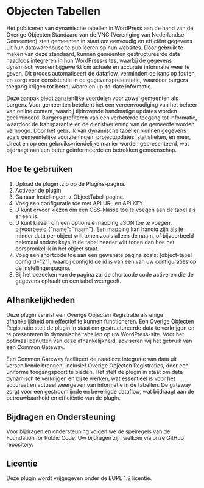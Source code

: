 # Objecten Tabellen
Het publiceren van dynamische tabellen in WordPress aan de hand van de Overige Objecten Standaard van de VNG (Vereniging van Nederlandse Gemeenten) stelt gemeenten in staat om eenvoudig en efficiënt gegevens uit hun datawarehouse te publiceren op hun websites. Door gebruik te maken van deze standaard, kunnen gemeenten gestructureerde data naadloos integreren in hun WordPress-sites, waarbij de gegevens dynamisch worden bijgewerkt om actuele en accurate informatie weer te geven. Dit proces automatiseert de dataflow, vermindert de kans op fouten, en zorgt voor consistentie in de gegevenspresentatie, waardoor burgers toegang krijgen tot betrouwbare en up-to-date informatie.

Deze aanpak biedt aanzienlijke voordelen voor zowel gemeenten als burgers. Voor gemeenten betekent het een vereenvoudiging van het beheer van online content, waarbij tijdrovende handmatige updates worden geëlimineerd. Burgers profiteren van een verbeterde toegang tot informatie, waardoor de transparantie en de dienstverlening van de gemeente worden verhoogd. Door het gebruik van dynamische tabellen kunnen gegevens zoals gemeentelijke voorzieningen, projectupdates, statistieken, en meer, direct en op een gebruiksvriendelijke manier worden gepresenteerd, wat bijdraagt aan een beter geïnformeerde en betrokken gemeenschap.

## Hoe te gebruiken
1. Upload de plugin .zip op de Plugins-pagina.
2. Activeer de plugin.
3. Ga naar Instellingen -> ObjectTabel-pagina.
4. Voeg een configuratie toe met API URL en API KEY.
5. U kunt ervoor kiezen om een CSS-klasse toe te voegen aan de tabel als er een is.
6. U kunt kiezen om een optionele mapping JSON toe te voegen, bijvoorbeeld {"name": "naam"}. Een mapping kan handig zijn als je minder data per object wilt tonen zoals alleen de naam, of bijvoorbeeld helemaal andere keys in de tabel header wilt tonen dan hoe het oorspronkelijk in het object staat.
7. Voeg een shortcode toe aan een gewenste pagina zoals: [object-tabel configId="2"], waarbij configId de id is van een van uw configuraties op de instellingenpagina.
8. Bij het bezoeken van de pagina zal de shortcode code activeren die de gegevens ophaalt en een tabel weergeeft.

## Afhankelijkheden
Deze plugin vereist een Overige Objecten Registratie als enige afhankelijkheid om effectief te kunnen functioneren. Een Overige Objecten Registratie stelt de plugin in staat om gestructureerde data te verkrijgen en te presenteren in dynamische tabellen op uw WordPress-site. Voor het optimaal benutten van deze afhankelijkheid, adviseren wij het gebruik van een Common Gateway.

Een Common Gateway faciliteert de naadloze integratie van data uit verschillende bronnen, inclusief Overige Objecten Registraties, door een uniforme toegangspoort te bieden. Het stelt de plugin in staat om data dynamisch te verkrijgen en bij te werken, wat essentieel is voor het accuraat en actueel weergeven van informatie in de tabellen. De gateway zorgt voor een gestroomlijnde en beveiligde dataflow, wat bijdraagt aan de betrouwbaarheid en efficiëntie van de plugin.

## Bijdragen en Ondersteuning
Voor bijdragen en ondersteuning volgen we de spelregels van de Foundation for Public Code. Uw bijdragen zijn welkom via onze GitHub repository.

## Licentie
Deze plugin wordt vrijgegeven onder de EUPL 1.2 licentie.
